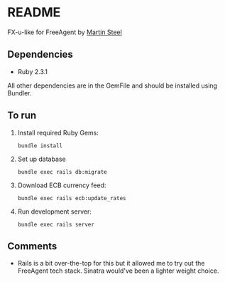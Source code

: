 # README

FX-u-like for FreeAgent by [Martin Steel](mailto:martin@martinsteel.co.uk)

## Dependencies 

* Ruby 2.3.1 

All other dependencies are in the GemFile and should be installed using Bundler.

## To run

1. Install required Ruby Gems: 

    ```bundle install```

2. Set up database

    ```bundle exec rails db:migrate```

3. Download ECB currency feed: 

    ```bundle exec rails ecb:update_rates```

4. Run development server: 

    ```bundle exec rails server```

## Comments

* Rails is a bit over-the-top for this but it allowed me to try out the FreeAgent tech stack. Sinatra would've been a lighter weight choice.